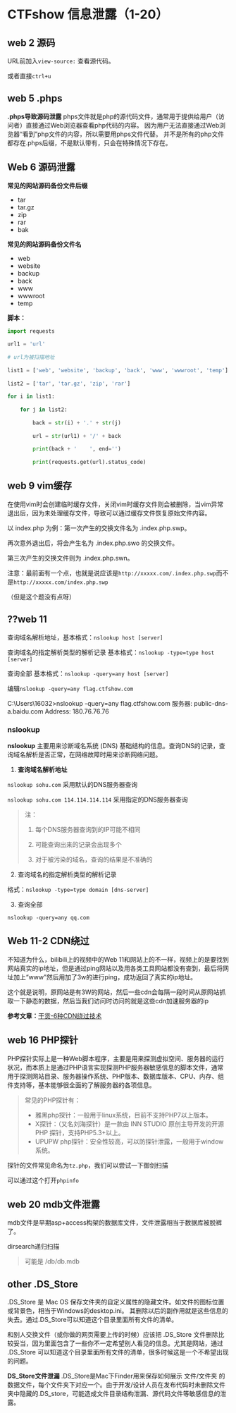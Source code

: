 # CTFshow 信息泄露（1-20）

## web 2 源码

URL前加入`view-source:`    查看源代码。

或者直接`ctrl+u`





## web 5 .phps

**.phps导致源码泄露**
 phps文件就是php的源代码文件，通常用于提供给用户（访问者）直接通过Web浏览器查看php代码的内容。
 因为用户无法直接通过Web浏览器“看到”php文件的内容，所以需要用phps文件代替。
 并不是所有的php文件都存在.phps后缀，不是默认带有，只会在特殊情况下存在。





## Web 6 源码泄露

**常见的网站源码备份文件后缀**

- tar
- tar.gz
- zip
- rar
- bak

**常见的网站源码备份文件名**
- web
- website
- backup
- back
- www
- wwwroot
- temp

**脚本：**

```python
import requests
 
url1 = 'url'
 
# url为被扫描地址
 
list1 = ['web', 'website', 'backup', 'back', 'www', 'wwwroot', 'temp']
 
list2 = ['tar', 'tar.gz', 'zip', 'rar']
 
for i in list1:
 
    for j in list2:
 
        back = str(i) + '.' + str(j)
 
        url = str(url1) + '/' + back
 
        print(back + '    ', end='')
 
        print(requests.get(url).status_code)
```





## web 9 vim缓存

在使用vim时会创建临时缓存文件，关闭vim时缓存文件则会被删除，当vim异常退出后，因为未处理缓存文件，导致可以通过缓存文件恢复原始文件内容。

以 index.php 为例：第一次产生的交换文件名为 .index.php.swp。

再次意外退出后，将会产生名为 .index.php.swo 的交换文件。

第三次产生的交换文件则为 .index.php.swn。

注意：最前面有一个点，也就是说应该是`http://xxxxx.com/.index.php.swp`而不是`http://xxxxx.com/index.php.swp`

（但是这个题没有点呀）





## ??web 11

查询域名解析地址，基本格式：`nslookup host [server]`

查询域名的指定解析类型的解析记录 基本格式：`nslookup -type=type host [server]`

查询全部 基本格式：`nslookup -query=any host [server]`

编辑`nslookup -query=any flag.ctfshow.com`

C:\Users\16032>nslookup -query=any flag.ctfshow.com 服务器:  public-dns-a.baidu.com Address:  180.76.76.76



### nslookup

**nslookup** 主要用来诊断域名系统 (DNS) 基础结构的信息。查询DNS的记录，查询域名解析是否正常，在网络故障时用来诊断网络问题。

1. **查询域名解析地址**

`nslookup sohu.com` 采用默认的DNS服务器查询

`nslookup sohu.com 114.114.114.114` 采用指定的DNS服务器查询

> 注：
>
> 1. 每个DNS服务器查询到的IP可能不相同
>
> 2. 可能查询出来的记录会出现多个
>
> 3. 对于被污染的域名，查询的结果是不准确的

2.  查询域名的指定解析类型的解析记录

格式：`nslookup -type=type domain [dns-server]`

3. 查询全部

`nslookup -query=any qq.com`





## Web 11-2 CDN绕过

不知道为什么，bilibili上的视频中的Web 11和网站上的不一样，视频上的是要找到网站真实的ip地址，但是通过ping网站以及用各类工具网站都没有查到，最后将网址加上“www”然后用加了3w的进行ping，成功返回了真实的ip地址。

这个就是说明，原网站是有3W的网站，然后一些cdn会每隔一段时间从原网站抓取一下静态的数据，然后当我们访问时访问的就是这些cdn加速服务器的ip

**参考文章：**[干货-6种CDN绕过技术](https://www.freebuf.com/articles/others-articles/278391.html)





## web 16 PHP探针

PHP探针实际上是一种Web脚本程序，主要是用来探测虚拟空间、服务器的运行状况，而本质上是通过PHP语言实现探测PHP服务器敏感信息的脚本文件，通常用于探测网站目录、服务器操作系统、PHP版本、数据库版本、CPU、内存、组件支持等，基本能够很全面的了解服务器的各项信息。

> 常见的PHP探针有：
>
> - 雅黑php探针：一般用于linux系统，目前不支持PHP7以上版本。
> - X探针：（又名刘海探针）是一款由 INN STUDIO 原创主导开发的开源 PHP 探针，支持PHP5.3+以上。
> - UPUPW php探针：安全性较高，可以防探针泄露，一般用于window系统。

探针的文件常见命名为`tz.php`，我们可以尝试一下御剑扫描

可以通过这个打开`phpinfo`





## web 20  mdb文件泄露

 mdb文件是早期asp+access构架的数据库文件，文件泄露相当于数据库被脱裤了。

dirsearch递归扫描

> 可能是 /db/db.mdb
>





## other .DS_Store

.DS_Store 是 Mac OS 保存文件夹的自定义属性的隐藏文件。如文件的图标位置或背景色，相当于Windows的desktop.ini。 其删除以后的副作用就是这些信息的失去。通过.DS_Store可以知道这个目录里面所有文件的清单。	

和别人交换文件（或你做的网页需要上传的时候）应该把 .DS_Store 文件删除比较妥当，因为里面包含了一些你不一定希望别人看见的信息。尤其是网站，通过 .DS_Store 可以知道这个目录里面所有文件的清单，很多时候这是一个不希望出现的问题。

**DS_Store文件泄漏**
.DS_Store是Mac下Finder用来保存如何展示 文件/文件夹 的数据文件，每个文件夹下对应一个。由于开发/设计人员在发布代码时未删除文件夹中隐藏的.DS_store，可能造成文件目录结构泄漏、源代码文件等敏感信息的泄露。
